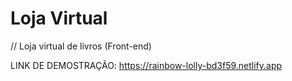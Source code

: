 # Loja Virtual

// Loja virtual de livros (Front-end)

LINK DE DEMOSTRAÇÃO: https://rainbow-lolly-bd3f59.netlify.app
